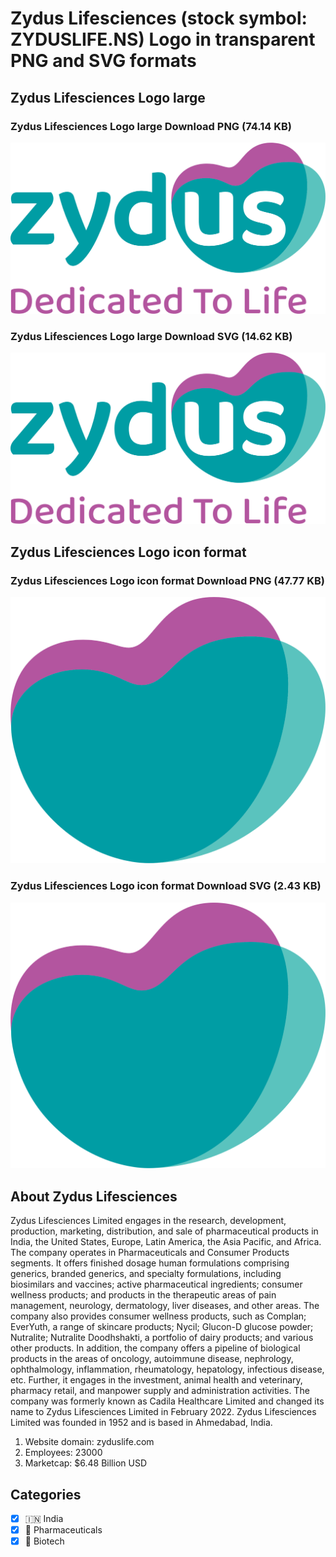 # Zydus Lifesciences (stock symbol: ZYDUSLIFE.NS) Logo in transparent PNG and SVG formats

## Zydus Lifesciences Logo large

### Zydus Lifesciences Logo large Download PNG (74.14 KB)

![Zydus Lifesciences Logo large Download PNG (74.14 KB)](/img/orig/ZYDUSLIFE.NS_BIG-d6d82914.png)

### Zydus Lifesciences Logo large Download SVG (14.62 KB)

![Zydus Lifesciences Logo large Download SVG (14.62 KB)](/img/orig/ZYDUSLIFE.NS_BIG-d3da9996.svg)

## Zydus Lifesciences Logo icon format

### Zydus Lifesciences Logo icon format Download PNG (47.77 KB)

![Zydus Lifesciences Logo icon format Download PNG (47.77 KB)](/img/orig/ZYDUSLIFE.NS-ed3a9e6f.png)

### Zydus Lifesciences Logo icon format Download SVG (2.43 KB)

![Zydus Lifesciences Logo icon format Download SVG (2.43 KB)](/img/orig/ZYDUSLIFE.NS-eed785ff.svg)

## About Zydus Lifesciences

Zydus Lifesciences Limited engages in the research, development, production, marketing, distribution, and sale of pharmaceutical products in India, the United States, Europe, Latin America, the Asia Pacific, and Africa. The company operates in Pharmaceuticals and Consumer Products segments. It offers finished dosage human formulations comprising generics, branded generics, and specialty formulations, including biosimilars and vaccines; active pharmaceutical ingredients; consumer wellness products; and products in the therapeutic areas of pain management, neurology, dermatology, liver diseases, and other areas. The company also provides consumer wellness products, such as Complan; EverYuth, a range of skincare products; Nycil; Glucon-D glucose powder; Nutralite; Nutralite Doodhshakti, a portfolio of dairy products; and various other products. In addition, the company offers a pipeline of biological products in the areas of oncology, autoimmune disease, nephrology, ophthalmology, inflammation, rheumatology, hepatology, infectious disease, etc. Further, it engages in the investment, animal health and veterinary, pharmacy retail, and manpower supply and administration activities. The company was formerly known as Cadila Healthcare Limited and changed its name to Zydus Lifesciences Limited in February 2022. Zydus Lifesciences Limited was founded in 1952 and is based in Ahmedabad, India.

1. Website domain: zyduslife.com
2. Employees: 23000
3. Marketcap: $6.48 Billion USD


## Categories
- [x] 🇮🇳 India
- [x] 💊 Pharmaceuticals
- [x] 🧬 Biotech
